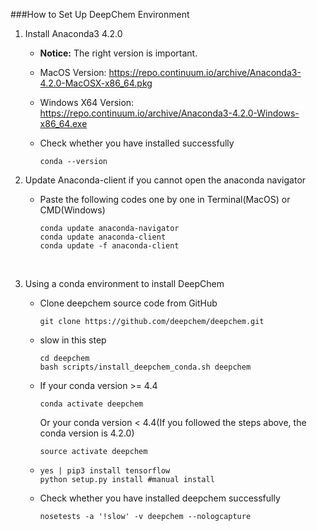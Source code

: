 ###How to Set Up DeepChem Environment

1. Install Anaconda3 4.2.0

   - **Notice:** The right version is important.

   - MacOS Version: https://repo.continuum.io/archive/Anaconda3-4.2.0-MacOSX-x86_64.pkg

   - Windows X64 Version: https://repo.continuum.io/archive/Anaconda3-4.2.0-Windows-x86_64.exe

   - Check whether you have installed successfully

     ```
     conda --version
     ```

2. Update Anaconda-client if you cannot open the anaconda navigator

   - Paste the following codes one by one in Terminal(MacOS) or CMD(Windows)

     ```
     conda update anaconda-navigator
     conda update anaconda-client
     conda update -f anaconda-client
     ```

     ​

3. Using a conda environment to install DeepChem

   - Clone deepchem source code from GitHub

     ```
     git clone https://github.com/deepchem/deepchem.git
     ```

   - slow in this step

     ```
     cd deepchem
     bash scripts/install_deepchem_conda.sh deepchem
     ```

   - If your conda version >= 4.4

     ```
     conda activate deepchem
     ```

     Or your conda version < 4.4(If you followed the steps above, the conda version is 4.2.0)

     ```
     source activate deepchem
     ```

   - ```
     yes | pip3 install tensorflow 
     python setup.py install #manual install
     ```

   - Check whether you have installed deepchem successfully

     ```
     nosetests -a '!slow' -v deepchem --nologcapture
     ```

     ​

     ​				

